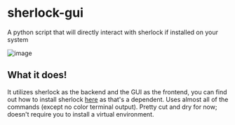 # sherlock-gui
A python script that will directly interact with sherlock if installed on your system

![image](https://github.com/user-attachments/assets/95738bdf-c259-4dad-8ea1-964764a4e2cf)


## What it does!

It utilizes sherlock as the backend and the GUI as the frontend, you can find out how to install sherlock [here](https://sherlockproject.xyz/installation) as that's a dependent. 
Uses almost all of the commands (except no color terminal output).
Pretty cut and dry for now; doesn't require you to install a virtual environment.
